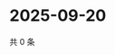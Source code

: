 # 2025-09-20

共 0 条

<!-- BEGIN ZHIHUQUESTIONS -->
<!-- 最后更新时间 Sat Sep 20 2025 21:16:42 GMT+0800 (China Standard Time) -->

<!-- END ZHIHUQUESTIONS -->
